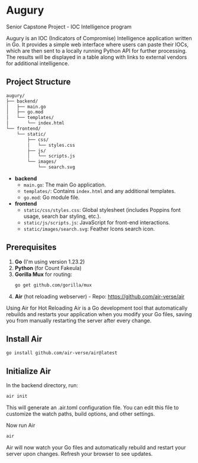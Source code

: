 # Augury

Senior Capstone Project - IOC Intelligence program

Augury is an IOC (Indicators of Compromise) Intelligence application written in Go. It provides a simple web interface where users can paste their IOCs, which are then sent to a locally running Python API for further processing.
The results will be displayed in a table along with links to external vendors for additional intelligence.

## Project Structure

```bash
augury/
├── backend/
│   ├── main.go
│   ├── go.mod
│   └── templates/
│       └── index.html
└── frontend/
    └── static/
        ├── css/
        │   └── styles.css
        ├── js/
        │   └── scripts.js
        └── images/
            └── search.svg

```

- **backend**
  - `main.go`: The main Go application.
  - `templates/`: Contains `index.html` and any additional templates.
  - `go.mod`: Go module file.
- **frontend**
  - `static/css/styles.css`: Global stylesheet (includes Poppins font usage, search bar styling, etc.).
  - `static/js/scripts.js`: JavaScript for front-end interactions.
  - `static/images/search.svg`: Feather Icons search icon.

## Prerequisites

1. **Go** (I'm using version 1.23.2)
2. **Python** (for Count Fakeula)
3. **Gorilla Mux** for routing:
   ```bash
   go get github.com/gorilla/mux
   ```
4. **Air** (hot reloading webserver) - Repo: https://github.com/air-verse/air

Using Air for Hot Reloading
Air is a Go development tool that automatically rebuilds and restarts your application when you modify your Go files, saving you from manually restarting the server after every change.

## Install Air

```bash
go install github.com/air-verse/air@latest
```

## Initialize Air

In the backend directory, run:

```bash
air init
```

This will generate an .air.toml configuration file. You can edit this file to customize the watch paths, build options, and other settings.

Now run Air

```bash
air
```

Air will now watch your Go files and automatically rebuild and restart your server upon changes. Refresh your browser to see updates.
